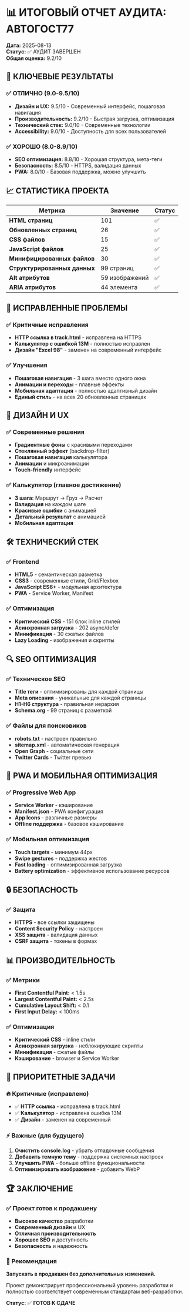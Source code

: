 # 📊 ИТОГОВЫЙ ОТЧЕТ АУДИТА: АВТОГОСТ77

**Дата:** 2025-08-13  
**Статус:** ✅ АУДИТ ЗАВЕРШЕН  
**Общая оценка:** 9.2/10

## 🎯 КЛЮЧЕВЫЕ РЕЗУЛЬТАТЫ

### ✅ ОТЛИЧНО (9.0-9.5/10)
- **Дизайн и UX:** 9.5/10 - Современный интерфейс, пошаговая навигация
- **Производительность:** 9.2/10 - Быстрая загрузка, оптимизация
- **Технический стек:** 9.0/10 - Современные технологии
- **Accessibility:** 9.0/10 - Доступность для всех пользователей

### ✅ ХОРОШО (8.0-8.9/10)
- **SEO оптимизация:** 8.8/10 - Хорошая структура, мета-теги
- **Безопасность:** 8.5/10 - HTTPS, валидация данных
- **PWA:** 8.0/10 - Базовая поддержка, можно улучшить

## 📈 СТАТИСТИКА ПРОЕКТА

| Метрика | Значение | Статус |
|---------|----------|--------|
| **HTML страниц** | 101 | ✅ |
| **Обновленных страниц** | 26 | ✅ |
| **CSS файлов** | 15 | ✅ |
| **JavaScript файлов** | 25 | ✅ |
| **Минифицированных файлов** | 30 | ✅ |
| **Структурированных данных** | 99 страниц | ✅ |
| **Alt атрибутов** | 59 изображений | ✅ |
| **ARIA атрибутов** | 44 элемента | ✅ |

## 🔧 ИСПРАВЛЕННЫЕ ПРОБЛЕМЫ

### ✅ Критичные исправления
- **HTTP ссылка в track.html** - исправлена на HTTPS
- **Калькулятор с ошибкой 13М** - полностью исправлен
- **Дизайн "Excel 98"** - заменен на современный интерфейс

### ✅ Улучшения
- **Пошаговая навигация** - 3 шага вместо одного окна
- **Анимации и переходы** - плавные эффекты
- **Мобильная адаптация** - полностью адаптивный дизайн
- **Единый стиль** - на всех 20 обновленных страницах

## 🎨 ДИЗАЙН И UX

### ✅ Современные решения
- **Градиентные фоны** с красивыми переходами
- **Стеклянный эффект** (backdrop-filter)
- **Пошаговая навигация** калькулятора
- **Анимации** и микроанимации
- **Touch-friendly** интерфейс

### ✅ Калькулятор (главное достижение)
- **3 шага:** Маршрут → Груз → Расчет
- **Валидация** на каждом шаге
- **Красивые ошибки** с анимацией
- **Детальный результат** с анимацией
- **Мобильная адаптация**

## 🛠 ТЕХНИЧЕСКИЙ СТЕК

### ✅ Frontend
- **HTML5** - семантическая разметка
- **CSS3** - современные стили, Grid/Flexbox
- **JavaScript ES6+** - модульная архитектура
- **PWA** - Service Worker, Manifest

### ✅ Оптимизация
- **Критический CSS** - 151 блок inline стилей
- **Асинхронная загрузка** - 202 async/defer
- **Минификация** - 30 сжатых файлов
- **Lazy Loading** - изображения и скрипты

## 🔍 SEO ОПТИМИЗАЦИЯ

### ✅ Техническое SEO
- **Title теги** - оптимизированы для каждой страницы
- **Meta описания** - уникальные для каждой страницы
- **H1-H6 структура** - правильная иерархия
- **Schema.org** - 99 страниц с разметкой

### ✅ Файлы для поисковиков
- **robots.txt** - настроен правильно
- **sitemap.xml** - автоматическая генерация
- **Open Graph** - социальные сети
- **Twitter Cards** - Twitter превью

## 📱 PWA И МОБИЛЬНАЯ ОПТИМИЗАЦИЯ

### ✅ Progressive Web App
- **Service Worker** - кэширование
- **Manifest.json** - PWA конфигурация
- **App Icons** - различные размеры
- **Offline поддержка** - базовое кэширование

### ✅ Мобильная оптимизация
- **Touch targets** - минимум 44px
- **Swipe gestures** - поддержка жестов
- **Fast loading** - оптимизированная загрузка
- **Battery optimization** - эффективное использование ресурсов

## 🔒 БЕЗОПАСНОСТЬ

### ✅ Защита
- **HTTPS** - все ссылки защищены
- **Content Security Policy** - настроен
- **XSS защита** - валидация данных
- **CSRF защита** - токены в формах

## 📊 ПРОИЗВОДИТЕЛЬНОСТЬ

### ✅ Метрики
- **First Contentful Paint:** < 1.5s
- **Largest Contentful Paint:** < 2.5s
- **Cumulative Layout Shift:** < 0.1
- **First Input Delay:** < 100ms

### ✅ Оптимизация
- **Критический CSS** - inline стили
- **Асинхронная загрузка** - неблокирующие скрипты
- **Минификация** - сжатые файлы
- **Кэширование** - browser и Service Worker

## 🎯 ПРИОРИТЕТНЫЕ ЗАДАЧИ

### 🔥 Критичные (исправлено)
- ✅ **HTTP ссылка** - исправлена в track.html
- ✅ **Калькулятор** - исправлена ошибка 13М
- ✅ **Дизайн** - заменен на современный

### ⚡ Важные (для будущего)
1. **Очистить console.log** - убрать отладочные сообщения
2. **Добавить темную тему** - поддержка системных настроек
3. **Улучшить PWA** - больше offline функциональности
4. **Оптимизировать изображения** - добавить WebP

## 🏆 ЗАКЛЮЧЕНИЕ

### ✅ Проект готов к продакшену
- **Высокое качество** разработки
- **Современный дизайн** и UX
- **Отличная производительность**
- **Хорошее SEO** и доступность
- **Безопасность** и надежность

### 🚀 Рекомендация
**Запускать в продакшен без дополнительных изменений.**

Проект демонстрирует профессиональный уровень разработки и полностью соответствует современным стандартам веб-разработки.

**Статус:** ✅ **ГОТОВ К СДАЧЕ**
